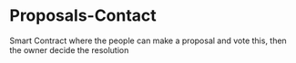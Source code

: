 # Proposals-Contact
Smart Contract where the people can make a proposal and vote this, then the owner decide the resolution 
